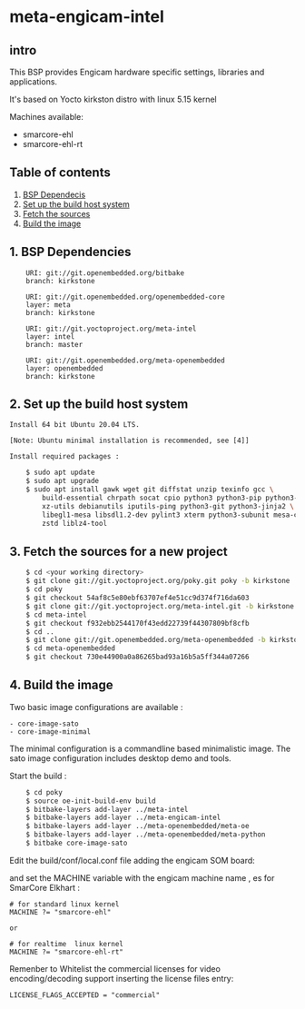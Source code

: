 meta-engicam-intel
==================

## intro 

This BSP provides Engicam hardware specific settings, libraries and applications.

It's based on Yocto kirkston distro with linux 5.15 kernel

Machines available: 

- smarcore-ehl
- smarcore-ehl-rt

## Table of contents
1. [BSP Dependecis](#bspdependecy)
2. [Set up the build host system](#setupsystem)
3. [Fetch the sources](#fetchsource)
3. [Build the image](#buildimage)

## 1. BSP Dependencies  <a name="bspdependecy"></a>

```text
	URI: git://git.openembedded.org/bitbake
	branch: kirkstone

	URI: git://git.openembedded.org/openembedded-core
	layer: meta
	branch: kirkstone

	URI: git://git.yoctoproject.org/meta-intel
	layer: intel
	branch: master

	URI: git://git.openembedded.org/meta-openembedded
	layer: openembedded
	branch: kirkstone
```

## 2. Set up the build host system <a name="setupsystem"></a>
	Install 64 bit Ubuntu 20.04 LTS.

	[Note: Ubuntu minimal installation is recommended, see [4]]

	Install required packages :
```bash	
	$ sudo apt update
	$ sudo apt upgrade
	$ sudo apt install gawk wget git diffstat unzip texinfo gcc \
		build-essential chrpath socat cpio python3 python3-pip python3-pexpect \
		xz-utils debianutils iputils-ping python3-git python3-jinja2 \
		libegl1-mesa libsdl1.2-dev pylint3 xterm python3-subunit mesa-common-dev \
		zstd liblz4-tool
```

## 3. Fetch the sources for a new project <a name="fetchsource"></a>

```bash
	$ cd <your working directory>
	$ git clone git://git.yoctoproject.org/poky.git poky -b kirkstone
	$ cd poky
	$ git checkout 54af8c5e80ebf63707ef4e51cc9d374f716da603
	$ git clone git://git.yoctoproject.org/meta-intel.git -b kirkstone
	$ cd meta-intel
	$ git checkout f932ebb2544170f43edd22739f44307809bf8cfb
	$ cd ..
	$ git clone git://git.openembedded.org/meta-openembedded -b kirkstone
	$ cd meta-openembedded
	$ git checkout 730e44900a0a86265bad93a16b5a5ff344a07266
```


## 4. Build the image  <a name="buildimage"></a>


Two basic image configurations are available :

	- core-image-sato
	- core-image-minimal


The minimal configuration is a commandline based minimalistic image. The sato 
image configuration includes desktop demo and tools.

  Start the build :
```bash
	$ cd poky
	$ source oe-init-build-env build
	$ bitbake-layers add-layer ../meta-intel
	$ bitbake-layers add-layer ../meta-engicam-intel
	$ bitbake-layers add-layer ../meta-openembedded/meta-oe
	$ bitbake-layers add-layer ../meta-openembedded/meta-python
	$ bitbake core-image-sato
```

Edit the  build/conf/local.conf file adding the engicam SOM board:

and set the MACHINE variable with the engicam machine name , es for SmarCore Elkhart :
      
    # for standard linux kernel
    MACHINE ?= "smarcore-ehl"
    
    or
    
    # for realtime  linux kernel    
    MACHINE ?= "smarcore-ehl-rt"

Remenber to Whitelist the commercial licenses for video encoding/decoding support inserting the license files entry:

    LICENSE_FLAGS_ACCEPTED = "commercial"
